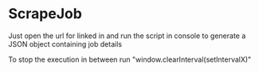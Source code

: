 # ScrapeJob

Just open the url for linked in and run the script in console to generate a JSON object containing job details

To stop the execution in between run "window.clearInterval(setIntervalX)"
